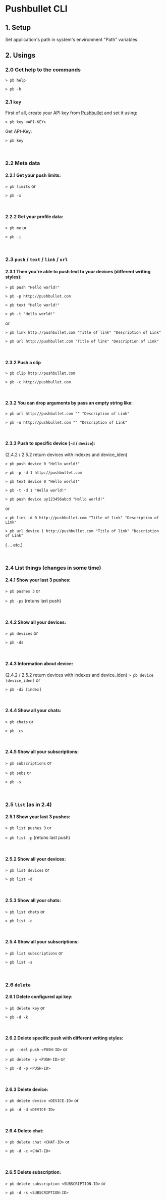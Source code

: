 # Pushbullet CLI

## 1. Setup

Set application's path in system's environment "Path" variables.

## 2. Usings

### 2.0 Get help to the commands

`> pb help`

`> pb -h`

### 2.1 `key`

First of all, create your API key from [Pushbullet](http://pushbullet.com) and set it using:

`> pb key <API-KEY>`

Get API-Key:

`> pb key`

<br />

### 2.2 Meta data

#### 2.2.1 Get your push limits:

`> pb limits` or

`> pb -x`

<br />

#### 2.2.2 Get your profile data:

`> pb me` or

`> pb -i`

<br />

### 2.3 `push` / `text` / `link` / `url`

#### 2.3.1 Then you're able to push text to your devices (different writing styles):

`> pb push "Hello world!"`

`> pb -p http://pushbullet.com`

`> pb text "Hello world!"`

`> pb -t "Hello world!"`

or

`> pb link http://pushbullet.com "Title of link" "Description of Link"`

`> pb url http://pushbullet.com "Title of link" "Description of Link"`

<br />

#### 2.3.2 Push a clip

`> pb clip http://pushbullet.com`

`> pb -c http://pushbullet.com`


<br />

#### 2.3.2 You can drop arguments by pass an empty string like:

`> pb url http://pushbullet.com "" "Description of Link"`

`> pb -u http://pushbullet.com "" "Description of Link"`

<br />

#### 2.3.3 Push to specific device (`-d` / `device`):
(2.4.2 / 2.5.2 return devices with indexes and device_iden)

`> pb push device 0 "Hello world!"`

`> pb -p -d 1 http://pushbullet.com`

`> pb text device 0 "Hello world!"`

`> pb -t -d 1 "Hello world!"`

`> pb push device uy123456abcd "Hello world!"`

or

`> pb link -d 0 http://pushbullet.com "Title of link" "Description of Link"`

`> pb url device 1 http://pushbullet.com "Title of link" "Description of Link"`

( ... etc.)

<br />

### 2.4 List things (changes in some time)

#### 2.4.1 Show your last 3 pushes:

`> pb pushes 3` or

`> pb -ps` (retuns last push)

<br />

#### 2.4.2 Show all your devices:

`> pb devices` or

`> pb -ds`

<br />

#### 2.4.3 Information about device:
(2.4.2 / 2.5.2 return devices with indexes and device_iden)
`> pb device [device_iden]` or

`> pb -di [index]`

<br />

#### 2.4.4 Show all your chats:

`> pb chats` or

`> pb -cs`

<br />

#### 2.4.5 Show all your subscriptions:

`> pb subscriptions` or

`> pb subs` or

`> pb -s`

<br />

### 2.5 `list` (as in 2.4)

#### 2.5.1 Show your last 3 pushes:

`> pb list pushes 3` or

`> pb list -p` (retuns last push)

<br />

#### 2.5.2 Show all your devices:

`> pb list devices` or

`> pb list -d`

<br />

#### 2.5.3 Show all your chats:

`> pb list chats` or

`> pb list -c`

<br />

#### 2.5.4 Show all your subscriptions:

`> pb list subscriptions` or

`> pb list -s`

<br />

### 2.6 `delete`

#### 2.6.1 Delete configured api key:

`> pb delete key` or

`> pb -d -k`

<br />

#### 2.6.2 Delete specific push with different writing styles:

`> pb --del push <PUSH-ID>` or

`> pb delete -p <PUSH-ID>` or

`> pb -d -p <PUSH-ID>`

<br />

#### 2.6.3 Delete device:

`> pb delete device <DEVICE-ID>` or

`> pb -d -d <DEVICE-ID>`

<br />

#### 2.6.4 Delete chat:

`> pb delete chat <CHAT-ID>` or

`> pb -d -c <CHAT-ID>`

<br />

#### 2.6.5 Delete subscription:

`> pb delete subscription <SUBSCRIPTION-ID>` or

`> pb -d -s <SUBSCRIPTION-ID>`
